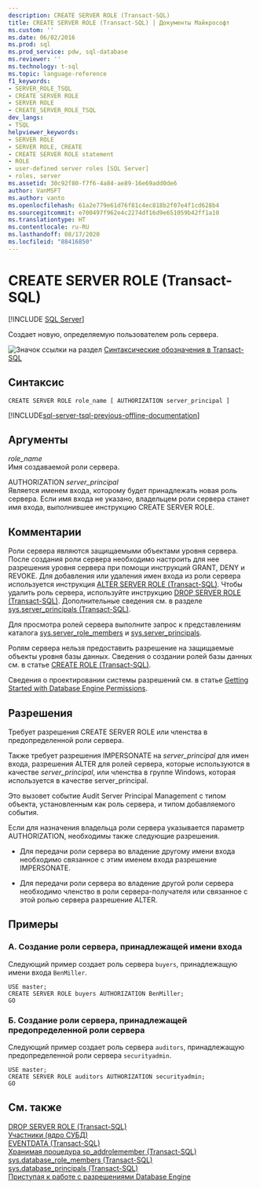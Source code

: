 ```yaml
---
description: CREATE SERVER ROLE (Transact-SQL)
title: CREATE SERVER ROLE (Transact-SQL) | Документы Майкрософт
ms.custom: ''
ms.date: 06/02/2016
ms.prod: sql
ms.prod_service: pdw, sql-database
ms.reviewer: ''
ms.technology: t-sql
ms.topic: language-reference
f1_keywords:
- SERVER_ROLE_TSQL
- CREATE SERVER ROLE
- SERVER ROLE
- CREATE_SERVER_ROLE_TSQL
dev_langs:
- TSQL
helpviewer_keywords:
- SERVER ROLE
- SERVER ROLE, CREATE
- CREATE SERVER ROLE statement
- ROLE
- user-defined server roles [SQL Server]
- roles, server
ms.assetid: 30c92f80-f7f6-4a84-ae89-16e69add0de6
author: VanMSFT
ms.author: vanto
ms.openlocfilehash: 61a2e779e61d76f81c4ec818b2f07e4f1cd628b4
ms.sourcegitcommit: e700497f962e4c2274df16d9e651059b42ff1a10
ms.translationtype: HT
ms.contentlocale: ru-RU
ms.lasthandoff: 08/17/2020
ms.locfileid: "88416850"
---
```

# <a name="create-server-role-transact-sql"></a>CREATE SERVER ROLE (Transact-SQL)
[!INCLUDE [SQL Server](../../includes/applies-to-version/sqlserver.md)]

  Создает новую, определяемую пользователем роль сервера.  
  
 ![Значок ссылки на раздел](../../database-engine/configure-windows/media/topic-link.gif "Значок ссылки на раздел") [Синтаксические обозначения в Transact-SQL](../../t-sql/language-elements/transact-sql-syntax-conventions-transact-sql.md)  
  
## <a name="syntax"></a>Синтаксис  
  
```  
CREATE SERVER ROLE role_name [ AUTHORIZATION server_principal ]  
```  
  
[!INCLUDE[sql-server-tsql-previous-offline-documentation](../../includes/sql-server-tsql-previous-offline-documentation.md)]

## <a name="arguments"></a>Аргументы
 *role_name*  
 Имя создаваемой роли сервера.  
  
 AUTHORIZATION *server_principal*  
 Является именем входа, которому будет принадлежать новая роль сервера. Если имя входа не указано, владельцем роли сервера станет имя входа, выполнившее инструкцию CREATE SERVER ROLE.  
  
## <a name="remarks"></a>Комментарии  
 Роли сервера являются защищаемыми объектами уровня сервера. После создания роли сервера необходимо настроить для нее разрешения уровня сервера при помощи инструкций GRANT, DENY и REVOKE. Для добавления или удаления имен входа из роли сервера используется инструкция [ALTER SERVER ROLE (Transact-SQL)](../../t-sql/statements/alter-server-role-transact-sql.md). Чтобы удалить роль сервера, используйте инструкцию [DROP SERVER ROLE (Transact-SQL)](../../t-sql/statements/drop-server-role-transact-sql.md). Дополнительные сведения см. в разделе [sys.server_principals (Transact-SQL)](../../relational-databases/system-catalog-views/sys-server-principals-transact-sql.md).  
  
 Для просмотра ролей сервера выполните запрос к представлениям каталога [sys.server_role_members](../../relational-databases/system-catalog-views/sys-server-role-members-transact-sql.md) и [sys.server_principals](../../relational-databases/system-catalog-views/sys-server-principals-transact-sql.md).  
  
 Ролям сервера нельзя предоставить разрешение на защищаемые объекты уровня базы данных. Сведения о создании ролей базы данных см. в статье [CREATE ROLE (Transact-SQL)](../../t-sql/statements/create-role-transact-sql.md).  
  
 Сведения о проектировании системы разрешений см. в статье [Getting Started with Database Engine Permissions](../../relational-databases/security/authentication-access/getting-started-with-database-engine-permissions.md).  
  
## <a name="permissions"></a>Разрешения  
 Требует разрешения CREATE SERVER ROLE или членства в предопределенной роли сервера.  
  
 Также требует разрешения IMPERSONATE на *server_principal* для имен входа, разрешения ALTER для ролей сервера, которые используются в качестве *server_principal*, или членства в группе Windows, которая используется в качестве server_principal.  
  
 Это вызовет событие Audit Server Principal Management с типом объекта, установленным как роль сервера, и типом добавляемого события.  
  
 Если для назначения владельца роли сервера указывается параметр AUTHORIZATION, необходимы также следующие разрешения.  
  
-   Для передачи роли сервера во владение другому имени входа необходимо связанное с этим именем входа разрешение IMPERSONATE.  
  
-   Для передачи роли сервера во владение другой роли сервера необходимо членство в роли сервера-получателя или связанное с этой ролью сервера разрешение ALTER.  
  
## <a name="examples"></a>Примеры  
  
### <a name="a-creating-a-server-role-that-is-owned-by-a-login"></a>A. Создание роли сервера, принадлежащей имени входа  
 Следующий пример создает роль сервера `buyers`, принадлежащую имени входа `BenMiller`.  
  
```  
USE master;  
CREATE SERVER ROLE buyers AUTHORIZATION BenMiller;  
GO  
```  
  
### <a name="b-creating-a-server-role-that-is-owned-by-a-fixed-server-role"></a>Б. Создание роли сервера, принадлежащей предопределенной роли сервера  
 Следующий пример создает роль сервера `auditors`, принадлежащую предопределенной роли сервера `securityadmin`.  
  
```  
USE master;  
CREATE SERVER ROLE auditors AUTHORIZATION securityadmin;  
GO  
```  
  
## <a name="see-also"></a>См. также  
 [DROP SERVER ROLE (Transact-SQL)](../../t-sql/statements/drop-server-role-transact-sql.md)   
 [Участники (ядро СУБД)](../../relational-databases/security/authentication-access/principals-database-engine.md)   
 [EVENTDATA (Transact-SQL)](../../t-sql/functions/eventdata-transact-sql.md)   
 [Хранимая процедура sp_addrolemember (Transact-SQL)](../../relational-databases/system-stored-procedures/sp-addrolemember-transact-sql.md)   
 [sys.database_role_members (Transact-SQL)](../../relational-databases/system-catalog-views/sys-database-role-members-transact-sql.md)   
 [sys.database_principals (Transact-SQL)](../../relational-databases/system-catalog-views/sys-database-principals-transact-sql.md)   
 [Приступая к работе с разрешениями Database Engine](../../relational-databases/security/authentication-access/getting-started-with-database-engine-permissions.md)  
  
  
